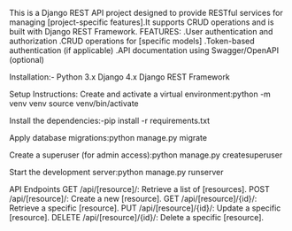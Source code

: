 This is a Django REST API project designed to provide RESTful services for managing [project-specific features].It supports CRUD operations and is built with Django REST Framework.
FEATURES:
.User authentication and authorization
.CRUD operations for [specific models]
.Token-based authentication (if applicable)
.API documentation using Swagger/OpenAPI (optional)

Installation:-
Python 3.x
Django 4.x
Django REST Framework

Setup Instructions:
Create and activate a virtual environment:python -m venv venv
source venv/bin/activate   

Install the dependencies:-pip install -r requirements.txt

Apply database migrations:python manage.py migrate

Create a superuser (for admin access):python manage.py createsuperuser

Start the development server:python manage.py runserver

API Endpoints
GET /api/[resource]/: Retrieve a list of [resources].
POST /api/[resource]/: Create a new [resource].
GET /api/[resource]/{id}/: Retrieve a specific [resource].
PUT /api/[resource]/{id}/: Update a specific [resource].
DELETE /api/[resource]/{id}/: Delete a specific [resource].


